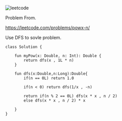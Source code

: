 ![leetcode](https://github.com/MYKIM95/LeetcodeDaily/assets/77060863/6dbd0de3-cd78-431e-9aab-86100100d87e)

Problem From.

https://leetcode.com/problems/powx-n/

Use DFS to sovle problem.

```
class Solution {

    fun myPow(x: Double, n: Int): Double {
        return dfs(x , 1L * n)
    }
    
    fun dfs(x:Double,n:Long):Double{
        if(n == 0L) return 1.0

        if(n < 0) return dfs(1/x , -n)
            
        return if(n % 2 == 0L) dfs(x * x , n / 2)
        else dfs(x * x , n / 2) * x
            
    }
}
```
